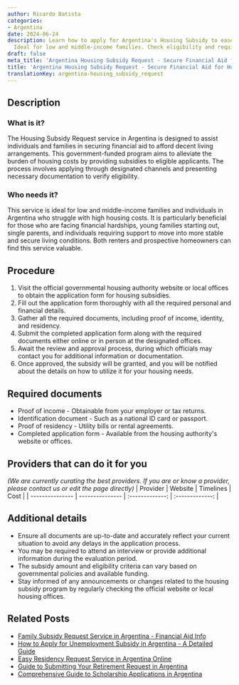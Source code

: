 ```yaml
---
author: Ricardo Batista
categories:
- Argentina
date: 2024-06-24
description: Learn how to apply for Argentina's Housing Subsidy to ease housing costs.
  Ideal for low and middle-income families. Check eligibility and required documents.
draft: false
meta_title: 'Argentina Housing Subsidy Request - Secure Financial Aid for Housing'
title: 'Argentina Housing Subsidy Request - Secure Financial Aid for Housing'
translationKey: argentina-housing_subsidy_request
---
```



## Description
### What is it?
The Housing Subsidy Request service in Argentina is designed to assist individuals and families in securing financial aid to afford decent living arrangements. This government-funded program aims to alleviate the burden of housing costs by providing subsidies to eligible applicants. The process involves applying through designated channels and presenting necessary documentation to verify eligibility.

### Who needs it?
This service is ideal for low and middle-income families and individuals in Argentina who struggle with high housing costs. It is particularly beneficial for those who are facing financial hardships, young families starting out, single parents, and individuals requiring support to move into more stable and secure living conditions. Both renters and prospective homeowners can find this service valuable.

## Procedure

1. Visit the official governmental housing authority website or local offices to obtain the application form for housing subsidies.
2. Fill out the application form thoroughly with all the required personal and financial details.
3. Gather all the required documents, including proof of income, identity, and residency.
4. Submit the completed application form along with the required documents either online or in person at the designated offices.
5. Await the review and approval process, during which officials may contact you for additional information or documentation.
6. Once approved, the subsidy will be granted, and you will be notified about the details on how to utilize it for your housing needs.


## Required documents

- Proof of income - Obtainable from your employer or tax returns.
- Identification document - Such as a national ID card or passport.
- Proof of residency - Utility bills or rental agreements.
- Completed application form - Available from the housing authority's website or offices.


## Providers that can do it for you
_(We are currently curating the best providers. If you are or know a provider, please contact us or edit the page directly)_
| Provider        |     Website     |     Timelines    |       Cost      |
| --------------- | --------------- |  :-------------: | :-------------: |

## Additional details

- Ensure all documents are up-to-date and accurately reflect your current situation to avoid any delays in the application process.
- You may be required to attend an interview or provide additional information during the evaluation period.
- The subsidy amount and eligibility criteria can vary based on governmental policies and available funding.
- Stay informed of any announcements or changes related to the housing subsidy program by regularly checking the official website or local housing offices.

## Related Posts

- [Family Subsidy Request Service in Argentina - Financial Aid Info](https://tramitit.com/english/guides/argentina/family_subsidy_request/)
- [How to Apply for Unemployment Subsidy in Argentina - A Detailed Guide](https://tramitit.com/english/guides/argentina/unemployment_subsidy_request/)
- [Easy Residency Request Service in Argentina Online](https://tramitit.com/english/guides/argentina/residency_request/)
- [Guide to Submitting Your Retirement Request in Argentina](https://tramitit.com/english/guides/argentina/retirement_request/)
- [Comprehensive Guide to Scholarship Applications in Argentina](https://tramitit.com/english/guides/argentina/scholarship_application/)